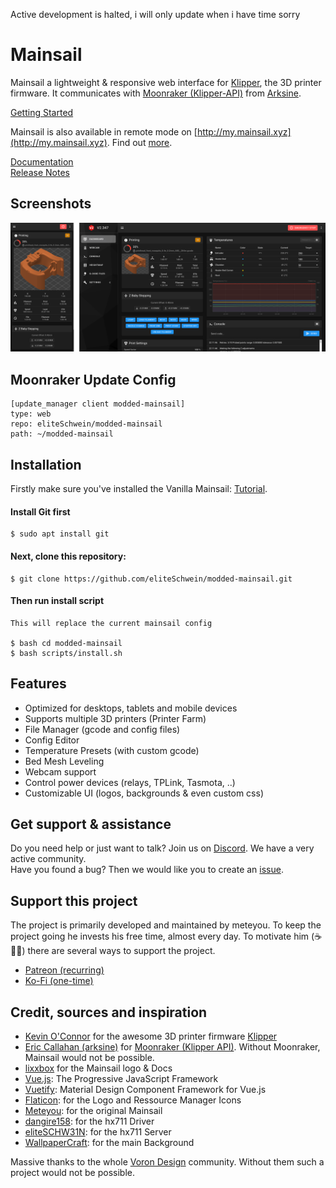 Active development is halted, i will only update when i have time sorry

# Mainsail

Mainsail a lightweight & responsive web interface for [Klipper](https://github.com/KevinOConnor/klipper), the 3D printer firmware. It communicates with [Moonraker (Klipper-API)](https://github.com/arksine/moonraker) from [Arksine](https://github.com/arksine).

[Getting Started](https://docs.mainsail.xyz/setup)

Mainsail is also available in remote mode on [http://my.mainsail.xyz](http://my.mainsail.xyz). Find out [more](https://docs.mainsail.xyz/setup#mymainsailxyz).

[Documentation](https://docs.mainsail.xyz)  
[Release Notes](https://github.com/meteyou/mainsail/releases)

## Screenshots

![screenshot-dashboard](docs/assets/img/screenshot.png)

## Moonraker Update Config

    [update_manager client modded-mainsail]
    type: web
    repo: eliteSchwein/modded-mainsail
    path: ~/modded-mainsail

## Installation

Firstly make sure you've installed the Vanilla Mainsail: [Tutorial](https://docs.mainsail.xyz/setup/).

#### Install Git first

    $ sudo apt install git

#### Next, clone this repository:

    $ git clone https://github.com/eliteSchwein/modded-mainsail.git

#### Then run install script

    This will replace the current mainsail config

    $ bash cd modded-mainsail
    $ bash scripts/install.sh

## Features

- Optimized for desktops, tablets and mobile devices
- Supports multiple 3D printers (Printer Farm)
- File Manager (gcode and config files)
- Config Editor
- Temperature Presets (with custom gcode)
- Bed Mesh Leveling
- Webcam support
- Control power devices (relays, TPLink, Tasmota, ..)
- Customizable UI (logos, backgrounds & even custom css)

## Get support & assistance

Do you need help or just want to talk? Join us on [Discord](https://discord.gg/skWTwTD). We have a very active community.  
Have you found a bug? Then we would like you to create an [issue](https://github.com/meteyou/mainsail/issues).

## Support this project

The project is primarily developed and maintained by meteyou. To keep the project going he invests his free time, almost every day. To motivate him (☕🍺😜) there are several ways to support the project.

- [Patreon (recurring)](https://patreon.com/meteyou)
- [Ko-Fi (one-time)](https://ko-fi.com/mainsail)

## Credit, sources and inspiration

- [Kevin O'Connor](https://github.com/KevinOConnor) for the awesome 3D printer firmware [Klipper](https://github.com/KevinOConnor/klipper)
- [Eric Callahan (arksine)](https://github.com/Arksine) for [Moonraker (Klipper API)](https://github.com/Arksine/moonraker). Without Moonraker, Mainsail would not be possible.
- [lixxbox](https://github.com/lixxbox) for the Mainsail logo & Docs
- [Vue.js](https://vuejs.org/): The Progressive JavaScript Framework
- [Vuetify](https://vuetifyjs.com/): Material Design Component Framework for Vue.js
- [Flaticon](https://www.flaticon.com): for the Logo and Ressource Manager Icons
- [Meteyou](https://github.com/meteyou/mainsail): for the original Mainsail
- [dangire158](https://github.com/dangrie158/hx711-driver): for the hx711 Driver
- [eliteSCHW31N](https://github.com/eliteSchwein/hx711server): for the hx711 Server
- [WallpaperCraft](https://wallpaperscraft.com/): for the main Background

Massive thanks to the whole [Voron Design](http://vorondesign.com/) community. Without them such a project would not be possible.
